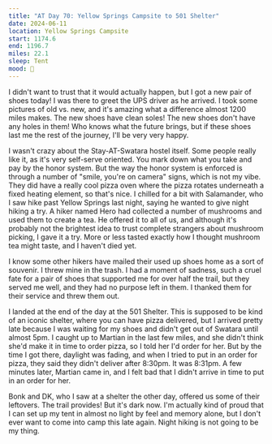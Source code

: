 ```yaml
---
title: "AT Day 70: Yellow Springs Campsite to 501 Shelter"
date: 2024-06-11
location: Yellow Springs Campsite
start: 1174.6
end: 1196.7
miles: 22.1
sleep: Tent
mood: 🙂
---
```

I didn't want to trust that it would actually happen, but I got a new pair of shoes today! I was there to greet the UPS driver as he arrived. I took some pictures of old vs. new, and it's amazing what a difference almost 1200 miles makes. The new shoes have clean soles! The new shoes don't have any holes in them! Who knows what the future brings, but if these shoes last me the rest of the journey, I'll be very very happy.

I wasn't crazy about the Stay-AT-Swatara hostel itself. Some people really like it, as it's very self-serve oriented. You mark down what you take and pay by the honor system. But the way the honor system is enforced is through a number of "smile, you're on camera" signs, which is not my vibe. They did have a really cool pizza oven where the pizza rotates underneath a fixed heating element, so that's nice. I chilled for a bit with Salamander, who I saw hike past Yellow Springs last night, saying he wanted to give night hiking a try. A hiker named Hero had collected a number of mushrooms and used them to create a tea. He offered it to all of us, and although it's probably not the brightest idea to trust complete strangers about mushroom picking, I gave it a try. More or less tasted exactly how I thought mushroom tea might taste, and I haven't died yet.

I know some other hikers have mailed their used up shoes home as a sort of souvenir. I threw mine in the trash. I had a moment of sadness, such a cruel fate for a pair of shoes that supported me for over half the trail, but they served me well, and they had no purpose left in them. I thanked them for their service and threw them out.

I landed at the end of the day at the 501 Shelter. This is supposed to be kind of an iconic shelter, where you can have pizza delivered, but I arrived pretty late because I was waiting for my shoes and didn't get out of Swatara until almost 5pm. I caught up to Martian in the last few miles, and she didn't think she'd make it in time to order pizza, so I told her I'd order for her. But by the time I got there, daylight was fading, and when I tried to put in an order for pizza, they said they didn't deliver after 8:30pm. It was 8:31pm. A few minutes later, Martian came in, and I felt bad that I didn't arrive in time to put in an order for her.

Bonk and DK, who I saw at a shelter the other day, offered us some of their leftovers. The trail provides! But it's dark now. I'm actually kind of proud that I can set up my tent in almost no light by feel and memory alone, but I don't ever want to come into camp this late again. Night hiking is not going to be my thing.
